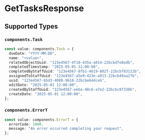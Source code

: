# GetTasksResponse


## Supported Types

### `components.Task`

```typescript
const value: components.Task = {
  dueDate: "YYYY-MM-DD",
  name: "<value>",
  relatedObjectUuid: "123e4567-4f18-435a-a014-22bcbdfe8edb",
  completedTimestamp: "2025-05-01 12:00:00",
  completedByStaffUuid: "123e4567-8fb1-4619-802f-22bcbf83122b",
  assignedToStaffUuid: "123e4567-a5e9-423e-a913-22bcb49aa27b",
  uuid: "123e4567-b5d3-4088-9618-22bcbe64dceb",
  editDate: "2025-05-01 12:00:00",
  createdByStaffUuid: "123e4567-eeba-48c6-a7e2-22bcbc8f330b",
  createDate: "2025-05-01 12:00:00",
};
```

### `components.ErrorT`

```typescript
const value: components.ErrorT = {
  errorCode: 1000,
  message: "An error occurred completing your request",
};
```

